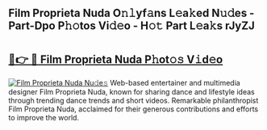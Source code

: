 ## Film Proprieta Nuda O𝚗𝚕yf𝚊ns L𝚎a𝚔ed N𝚞𝚍es - Part-Dpo P𝚑𝚘tos Vi𝚍𝚎o - H𝚘𝚝 Part L𝚎a𝚔s rJyZJ

# <h2><a href="http://kf6a3u1.oniu.top/?m=Film+Proprieta+Nuda">🔗👉 🔴 Film Proprieta Nuda P𝚑ot𝚘𝚜 V𝚒d𝚎o</a></h2>

[![Film Proprieta Nuda Nu𝚍e𝚜](https://i.imgur.com/0qMVB7G.gif)](http://kf6a3u1.oniu.top/?m=Film+Proprieta+Nuda)
Web-based entertainer and multimedia designer Film Proprieta Nuda, known for sharing dance and lifestyle ideas through trending dance trends and short videos. Remarkable philanthropist Film Proprieta Nuda, acclaimed for their generous contributions and efforts to improve the world.  
